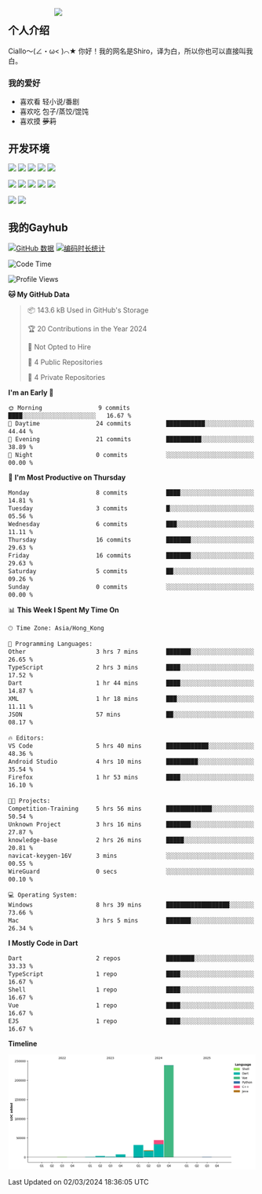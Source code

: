 <img align='right' src='https://img2.moeblog.vip/images/eCva.png' width='410px'>

## 个人介绍
Ciallo～(∠・ω< )⌒★ 你好！我的网名是Shiro，译为白，所以你也可以直接叫我白。

### 我的爱好

* 喜欢看 轻小说/番剧
* 喜欢吃 包子/蒸饺/馄饨
* 喜欢摸 ~~萝莉~~

## 开发环境
[![](https://img.shields.io/badge/Windows-11-blue?style=flat-square&logo=windows&logoColor=white)](https://www.microsoft.com/windows/get-windows-11)
[![](https://img.shields.io/badge/Macos-Sonoma-black?style=flat-square&logo=apple&logoColor=white)](https://www.apple.com/hk/en/macos/sonoma/)
[![](https://img.shields.io/badge/Debian-12-d0024d?style=flat-square&logo=debian&logoColor=white)](https://www.debian.org/)
[![](https://img.shields.io/badge/AlmaLinux-9-0f4266?style=flat-square&logo=almalinux&logoColor=white)](https://almalinux.org/)
[![](https://img.shields.io/badge/Windows%20Server-2012-blue?style=flat-square&logo=windows&logoColor=white)](https://www.microsoft.com/windows-server)

[![](https://img.shields.io/badge/Vivobook-PRO_16-f45a00?style=flat-square&logo=RepublicofGamers&logoColor=white)](https://www.asus.com.cn/laptops/for-creators/vivobook/vivobook-pro-16-oled-k6602/)
[![](https://img.shields.io/badge/Mac_Studio-M1_Max-black?style=flat-square&logo=apple&logoColor=white)](https://www.apple.com/hk/en/mac-studio/)
[![](https://img.shields.io/badge/Mi-MIX4-f45a00?style=flat-square&logo=xiaomi&logoColor=white)](https://www.mi.com/)
[![](https://img.shields.io/badge/SONY-WF1000XM4-f3c74a?style=flat-square)](https://www.sony.com.hk/zh/headphones/products/wf-1000xm4)
[![](https://img.shields.io/badge/Yubikey-5_NFC-9bc930?style=flat-square&logo=yubico&logoColor=9bc930)](https://www.yubico.com/hk/product/yubikey-5-nfc/)

[![](https://img.shields.io/badge/IDE-Visual_Studio_Code-blue?style=flat-square&logo=visual-studio-code&logoColor=white)](https://code.visualstudio.com/)
[![](https://img.shields.io/badge/IDE-JetBrains-black?style=flat-square&logo=jetbrains&logoColor=white)](https://code.visualstudio.com/)
## 我的Gayhub
[![GitHub 数据](https://github-readme-stats.vercel.app/api?username=verymoe)]()
[![编码时长统计](https://github-readme-stats.vercel.app/api/wakatime?username=shiro)]()

<!--START_SECTION:waka-->
![Code Time](http://img.shields.io/badge/Code%20Time-319%20hrs%2019%20mins-blue)

![Profile Views](http://img.shields.io/badge/Profile%20Views-0-blue)

**🐱 My GitHub Data** 

> 📦 143.6 kB Used in GitHub's Storage 
 > 
> 🏆 20 Contributions in the Year 2024
 > 
> 🚫 Not Opted to Hire
 > 
> 📜 4 Public Repositories 
 > 
> 🔑 4 Private Repositories 
 > 
**I'm an Early 🐤** 

```text
🌞 Morning                9 commits           ████░░░░░░░░░░░░░░░░░░░░░   16.67 % 
🌆 Daytime                24 commits          ███████████░░░░░░░░░░░░░░   44.44 % 
🌃 Evening                21 commits          ██████████░░░░░░░░░░░░░░░   38.89 % 
🌙 Night                  0 commits           ░░░░░░░░░░░░░░░░░░░░░░░░░   00.00 % 
```
📅 **I'm Most Productive on Thursday** 

```text
Monday                   8 commits           ████░░░░░░░░░░░░░░░░░░░░░   14.81 % 
Tuesday                  3 commits           █░░░░░░░░░░░░░░░░░░░░░░░░   05.56 % 
Wednesday                6 commits           ███░░░░░░░░░░░░░░░░░░░░░░   11.11 % 
Thursday                 16 commits          ███████░░░░░░░░░░░░░░░░░░   29.63 % 
Friday                   16 commits          ███████░░░░░░░░░░░░░░░░░░   29.63 % 
Saturday                 5 commits           ██░░░░░░░░░░░░░░░░░░░░░░░   09.26 % 
Sunday                   0 commits           ░░░░░░░░░░░░░░░░░░░░░░░░░   00.00 % 
```


📊 **This Week I Spent My Time On** 

```text
🕑︎ Time Zone: Asia/Hong_Kong

💬 Programming Languages: 
Other                    3 hrs 7 mins        ███████░░░░░░░░░░░░░░░░░░   26.65 % 
TypeScript               2 hrs 3 mins        ████░░░░░░░░░░░░░░░░░░░░░   17.52 % 
Dart                     1 hr 44 mins        ████░░░░░░░░░░░░░░░░░░░░░   14.87 % 
XML                      1 hr 18 mins        ███░░░░░░░░░░░░░░░░░░░░░░   11.11 % 
JSON                     57 mins             ██░░░░░░░░░░░░░░░░░░░░░░░   08.17 % 

🔥 Editors: 
VS Code                  5 hrs 40 mins       ████████████░░░░░░░░░░░░░   48.36 % 
Android Studio           4 hrs 10 mins       █████████░░░░░░░░░░░░░░░░   35.54 % 
Firefox                  1 hr 53 mins        ████░░░░░░░░░░░░░░░░░░░░░   16.10 % 

🐱‍💻 Projects: 
Competition-Training     5 hrs 56 mins       █████████████░░░░░░░░░░░░   50.54 % 
Unknown Project          3 hrs 16 mins       ███████░░░░░░░░░░░░░░░░░░   27.87 % 
knowledge-base           2 hrs 26 mins       █████░░░░░░░░░░░░░░░░░░░░   20.81 % 
navicat-keygen-16V       3 mins              ░░░░░░░░░░░░░░░░░░░░░░░░░   00.55 % 
WireGuard                0 secs              ░░░░░░░░░░░░░░░░░░░░░░░░░   00.10 % 

💻 Operating System: 
Windows                  8 hrs 39 mins       ██████████████████░░░░░░░   73.66 % 
Mac                      3 hrs 5 mins        ███████░░░░░░░░░░░░░░░░░░   26.34 % 
```

**I Mostly Code in Dart** 

```text
Dart                     2 repos             ████████░░░░░░░░░░░░░░░░░   33.33 % 
TypeScript               1 repo              ████░░░░░░░░░░░░░░░░░░░░░   16.67 % 
Shell                    1 repo              ████░░░░░░░░░░░░░░░░░░░░░   16.67 % 
Vue                      1 repo              ████░░░░░░░░░░░░░░░░░░░░░   16.67 % 
EJS                      1 repo              ████░░░░░░░░░░░░░░░░░░░░░   16.67 % 
```



**Timeline**

![Lines of Code chart](https://raw.githubusercontent.com/verymoe/verymoe/main/assets/bar_graph.png)


 Last Updated on 02/03/2024 18:36:05 UTC
<!--END_SECTION:waka-->
